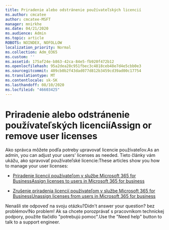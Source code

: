 ```yaml
---
title: Priradenie alebo odstránenie používateľských licencií
ms.author: cmcatee
author: cmcatee-MSFT
manager: mnirkhe
ms.date: 04/21/2020
ms.audience: Admin
ms.topic: article
ROBOTS: NOINDEX, NOFOLLOW
localization_priority: Normal
ms.collection: Adm_O365
ms.custom: ''
ms.assetid: 175af24e-b863-42ca-84e5-fb920f472b12
ms.openlocfilehash: 95a2dea28c951fbec3c4818ceb48e7d4e5cbb0e3
ms.sourcegitcommit: 409cb0b2f43dad077d812b3459cd39ad00c17754
ms.translationtype: MT
ms.contentlocale: sk-SK
ms.lasthandoff: 08/10/2020
ms.locfileid: "46603425"
---
```

# <a name="assign-or-remove-user-licenses"></a><span data-ttu-id="31658-102">Priradenie alebo odstránenie používateľských licencií</span><span class="sxs-lookup"><span data-stu-id="31658-102">Assign or remove user licenses</span></span>

<span data-ttu-id="31658-103">Ako správca môžete podľa potreby upravovať licencie používateľov.</span><span class="sxs-lookup"><span data-stu-id="31658-103">As an admin, you can adjust your users' licenses as needed.</span></span> <span data-ttu-id="31658-104">Tieto články vám ukážu, ako spravovať používateľské licencie:</span><span class="sxs-lookup"><span data-stu-id="31658-104">These articles show you how to manage your user licenses:</span></span>
  
- [<span data-ttu-id="31658-105">Priradenie licencií používateľom v službe Microsoft 365 for Business</span><span class="sxs-lookup"><span data-stu-id="31658-105">Assign licenses to users in Microsoft 365 for business</span></span>](https://docs.microsoft.com/azure/active-directory/fundamentals/license-users-groups?context=azure/active-directory/users-groups-roles/context/ugr-context)

- [<span data-ttu-id="31658-106">Zrušenie priradenia licencií používateľom v službe Microsoft 365 for Business</span><span class="sxs-lookup"><span data-stu-id="31658-106">Unassign licenses from users in Microsoft 365 for business</span></span>](https://docs.microsoft.com/azure/active-directory/fundamentals/license-users-groups?context=azure/active-directory/users-groups-roles/context/ugr-context#remove-a-license)

<span data-ttu-id="31658-107">Nenašli ste odpoveď na svoju otázku?</span><span class="sxs-lookup"><span data-stu-id="31658-107">Didn't answer your question?</span></span> <span data-ttu-id="31658-108">bez problémov!</span><span class="sxs-lookup"><span data-stu-id="31658-108">No problem!</span></span> <span data-ttu-id="31658-109">Ak sa chcete porozprávať s pracovníkom technickej podpory, použite tlačidlo "potrebujú pomoc".</span><span class="sxs-lookup"><span data-stu-id="31658-109">Use the "Need help" button to talk to a support engineer.</span></span>